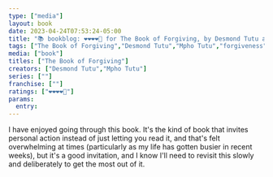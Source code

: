 ```yaml
---
type: ["media"]
layout: book
date: 2023-04-24T07:53:24-05:00
title: "📚 bookblog: ❤️❤️❤️❤️🖤 for The Book of Forgiving, by Desmond Tutu and Mpho Tutu"
tags: ["The Book of Forgiving","Desmond Tutu","Mpho Tutu","forgiveness","Ubuntu"]
media: ["book"]
titles: ["The Book of Forgiving"]
creators: ["Desmond Tutu","Mpho Tutu"]
series: [""]
franchise: [""]
ratings: ["❤️❤️❤️❤️🖤"]
params:
  entry:
---
```

I have enjoyed going through this book. It's the kind of book that invites personal action instead of just letting you read it, and that's felt overwhelming at times (particularly as my life has gotten busier in recent weeks), but it's a good invitation, and I know I'll need to revisit this slowly and deliberately to get the most out of it.
